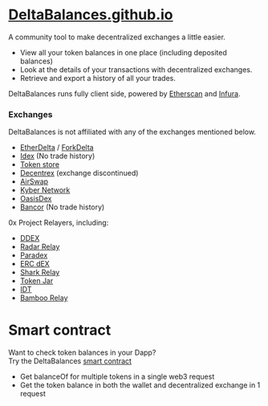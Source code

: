 # [DeltaBalances.github.io](https://deltabalances.github.io)
A community tool to make decentralized exchanges a little easier.
+ View all your token balances in one place (including deposited balances)
+ Look at the details of your transactions with decentralized exchanges.
+ Retrieve and export a history of all your trades.

DeltaBalances runs fully client side, powered by [Etherscan](https://etherscan.io) and [Infura](https://infura.io).

### Exchanges
DeltaBalances is not affiliated with any of the exchanges mentioned below.
+ [EtherDelta](https://etherdelta.com) / [ForkDelta](https://forkdelta.github.io)
+ [Idex](https://idex.market) (No trade history)
+ [Token store](https://token.store)
+ [Decentrex](https://decentrex.com) (exchange discontinued)
+ [AirSwap](https://airswap.io)
+ [Kyber Network](https://kyber.network)
+ [OasisDex](https://oasisdex.com)
+ [Bancor](https://bancor.network) (No trade history)

0x Project Relayers, including:
+ [DDEX](https://ddex.io/)
+ [Radar Relay](https://radarrelay.com/)
+ [Paradex](https://paradex.io/)
+ [ERC dEX](https://ercdex.com/)
+ [Shark Relay](https://sharkrelay.com)
+ [Token Jar](https://tokenjar.io)
+ [IDT](https://idtexchange.com)
+ [Bamboo Relay](https://bamboorelay.com)


# Smart contract
Want to check token balances in your Dapp?  
Try the DeltaBalances [smart contract](https://etherscan.io/address/0x3e25f0ba291f202188ae9bda3004a7b3a803599a#code) 
+ Get balanceOf for multiple tokens in a single web3 request
+ Get the token balance in both the wallet and decentralized exchange in 1 request

